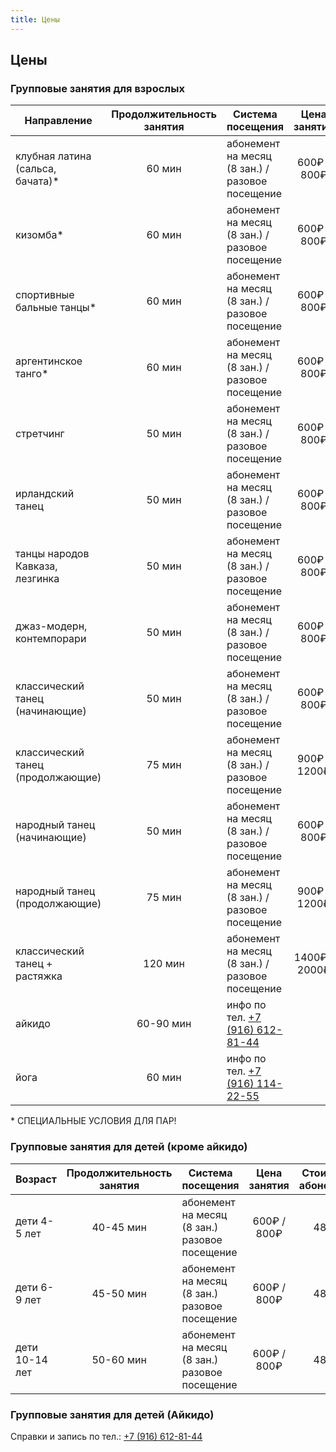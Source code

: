 ```yaml
---
title: Цены
---
```


## Цены

### Групповые занятия для взрослых

| Направление                       | Продолжительность занятия | Система посещения                                     | Цена занятия  | Стоимость абонемента |
| --------------------------------- | :-----------------------: | ----------------------------------------------------- | :-----------: | :------------------: |
| клубная латина (сальса, бачата)\* |          60 мин           | абонемент на месяц (8 зан.) / разовое посещение       |  600₽ / 800₽  |        4800₽         |
| кизомба\*                         |          60 мин           | абонемент на месяц (8 зан.) / разовое посещение       |  600₽ / 800₽  |        4800₽         |
| спортивные бальные танцы\*        |          60 мин           | абонемент на месяц (8 зан.) / разовое посещение       |  600₽ / 800₽  |        4800₽         |
| аргентинское танго\*              |          60 мин           | абонемент на месяц (8 зан.) / разовое посещение       |  600₽ / 800₽  |        4800₽         |
| стретчинг                         |          50 мин           | абонемент на месяц (8 зан.) / разовое посещение       |  600₽ / 800₽  |        4800₽         |
| ирландский танец                  |          50 мин           | абонемент на месяц (8 зан.) / разовое посещение       |  600₽ / 800₽  |        4800₽         |
| танцы народов Кавказа, лезгинка   |          50 мин           | абонемент на месяц (8 зан.) / разовое посещение       |  600₽ / 800₽  |        4800₽         |
| джаз-модерн, контемпорари         |          50 мин           | абонемент на месяц (8 зан.) / разовое посещение       |  600₽ / 800₽  |        4800₽         |
| классический танец (начинающие)   |          50 мин           | абонемент на месяц (8 зан.) / разовое посещение       |  600₽ / 800₽  |        4800₽         |
| классический танец (продолжающие) |          75 мин           | абонемент на месяц (8 зан.) / разовое посещение       | 900₽ / 1200₽  |        7200₽         |
| народный танец (начинающие)       |          50 мин           | абонемент на месяц (8 зан.) / разовое посещение       |  600₽ / 800₽  |        4800₽         |
| народный танец (продолжающие)     |          75 мин           | абонемент на месяц (8 зан.) / разовое посещение       | 900₽ / 1200₽  |        7200₽         |
| классический танец + растяжка     |          120 мин          | абонемент на месяц (8 зан.) / разовое посещение       | 1400₽ / 2000₽ |        11200₽        |
| айкидо                            |         60-90 мин         | инфо по тел. [+7 (916) 612-81-44](tel://+79166128144) |               |                      |
| йога                              |          60 мин           | инфо по тел. [+7 (916) 114-22-55](tel://+79161142255) |               |                      |

\* СПЕЦИАЛЬНЫЕ УСЛОВИЯ ДЛЯ ПАР!

### Групповые занятия для детей (кроме айкидо)

| Возраст        | Продолжительность занятия | Система посещения                             | Цена занятия | Стоимость абонемента |
| -------------- | :-----------------------: | --------------------------------------------- | :----------: | :------------------: |
| дети 4-5 лет   |         40-45 мин         | абонемент на месяц (8 зан.) разовое посещение | 600₽ / 800₽  |        4800₽         |
| дети 6-9 лет   |         45-50 мин         | абонемент на месяц (8 зан.) разовое посещение | 600₽ / 800₽  |        4800₽         |
| дети 10-14 лет |         50-60 мин         | абонемент на месяц (8 зан.) разовое посещение | 600₽ / 800₽  |        4800₽         |

### Групповые занятия для детей (Айкидо)

Cправки и запись по тел.: [+7 (916) 612-81-44](tel://+79166128144)
